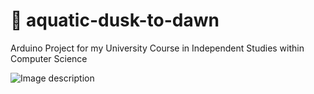 # :tropical_fish: aquatic-dusk-to-dawn 
Arduino Project for my University Course in Independent Studies within Computer Science

![Image description](https://i.imgur.com/RLpym54.jpg)
